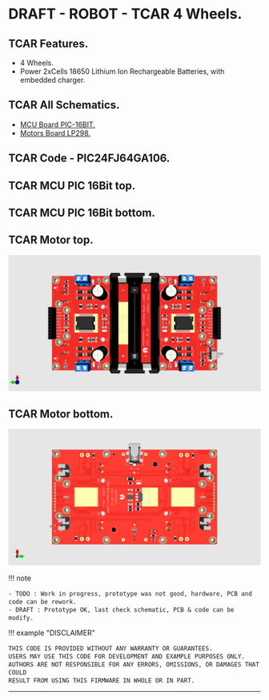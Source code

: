 # DRAFT - ROBOT - TCAR 4 Wheels.

## TCAR Features.

- 4 Wheels.
- Power 2xCells 18650 Lithium Ion Rechargeable Batteries, with embedded charger.

## TCAR All Schematics.

- [MCU Board PIC-16BIT.](https://github.com/tronixio/robot-tcar/blob/main/Kicad/mcu/extras/schematic.pdf)
- [Motors Board LP298.](https://github.com/tronixio/robot-tcar/blob/main/Kicad/motors/extras/schematic.pdf)

## TCAR Code - PIC24FJ64GA106.

<!--
- [PWM.](https://github.com/tronixio/robot-tbot/blob/main/Code/pwm/)
-->

## TCAR MCU PIC 16Bit top.

<!--
![TCAR MCU Top.](https://raw.githubusercontent.com/tronixio/robot-tcar/main/Kicad/mcu/extras/top.png)
-->

## TCAR MCU PIC 16Bit bottom.

<!--
![TCAR MCU Top.](https://raw.githubusercontent.com/tronixio/robot-tcar/main/Kicad/mcu/extras/top.png)
-->

## TCAR Motor top.

![TCAR Motor Top.](https://raw.githubusercontent.com/tronixio/robot-tcar/main/Kicad/motors/extras/top.png)

## TCAR Motor bottom.

![TCAR Motor Bottom.](https://raw.githubusercontent.com/tronixio/robot-tcar/main/Kicad/motors/extras/bottom.png)

!!! note

    - TODO : Work in progress, prototype was not good, hardware, PCB and code can be rework.
    - DRAFT : Prototype OK, last check schematic, PCB & code can be modify.

!!! example "DISCLAIMER"

    THIS CODE IS PROVIDED WITHOUT ANY WARRANTY OR GUARANTEES.
    USERS MAY USE THIS CODE FOR DEVELOPMENT AND EXAMPLE PURPOSES ONLY.
    AUTHORS ARE NOT RESPONSIBLE FOR ANY ERRORS, OMISSIONS, OR DAMAGES THAT COULD
    RESULT FROM USING THIS FIRMWARE IN WHOLE OR IN PART.

---
